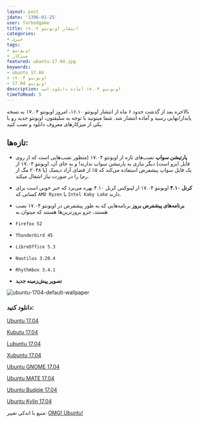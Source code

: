```yaml
---
layout: post  
jdate: '1396-01-25'
user: farbodgame
title: انتشار اوبونتو ۱۷.۰۴  
categories:
- خبری
tags:
- اوبونتو
- میزکار
featured: ubuntu-17.04.jpg
keywords:
- ubuntu 17.04
- اوبونتو ۱۷.۰۴
- اوبونتو 17.04
description: اوبونتو ۱۷.۰۴ آماده دانلود است
timeToRead: 5
---
```

بالاخره بعد از گذشت حدود ۶ ماه از انتشار اوبونتو ۱۶.۱۰، امروز اوبونتو ۱۷.۰۴ به نسخه پایدار/نهایی رسید و آماده انتشار شد. شما میتونید با توجه به سلیقتون، اوبونتو جدید رو با یکی از میزکار‌های معروف دانلود و نصب کنید.

## تازه‌ها:

* **پارتیشن سواپ**
نصب‌های تازه از اوبونتو ۱۷.۰۴ (منظور نصب‌هایی است که از روی فایل ایزو است) دیگر نیازی به پارتیشن سواپ ندارند! و به جای آن، اوبونتو ۱۷.۰۴ از یک فایل سواپ پیشفرض استفاده می‌کند که ۵٪ از فضای آزاد دیسک (یا ۲۰۴۸ مگ از رم) را در صورت نیاز اشغال میکند.

* **کرنل ۴.۱۰**
اوبونتو ۱۷.۰۴ از لینوکس کرنل ۴.۱۰ بهره می‌برد که خبر خوبی است برای کسانی که `AMD Ryzen` یا `Intel Kaby Lake` دارند.

* **برنامه‌های پیشفرض بروز**
برنامه‌هایی که به طور پیشفرض در اوبونتو ۱۷.۰۴ نصب هستند، جزو بروزترین‌ها هستند که میتوان به
 * `Firefox 52`
 * `Thunderbird 45`
 * `LibreOffice 5.3`
 * `Nautilus 3.20.4`
 * `Rhythmbox 3.4.1`

* **تصویر پیش‌زمینه جدید**

![ubuntu-1704-default-wallpaper](/linuxiha/images/ubuntu-1704-default-wallpaper.jpg) 

### دانلود کنید:

[Ubuntu 17.04](http://cdimage.ubuntu.com/ubuntu/releases/17.04/release/)

[Kubutu 17.04](http://cdimage.ubuntu.com/kubuntu/releases/17.04/release/)

[Lubuntu 17.04](http://cdimage.ubuntu.com/lubuntu/releases/17.04/release/)

[Xubuntu 17.04](http://cdimage.ubuntu.com/xubuntu/releases/17.04/release/)

[Ubuntu GNOME 17.04](http://cdimage.ubuntu.com/ubuntu-gnome/releases/17.04/release/)

[Ubuntu MATE 17.04](http://cdimage.ubuntu.com/ubuntu-mate/releases/17.04/release/)

[Ubuntu Budgie 17.04](http://cdimage.ubuntu.com/ubuntu-budgie/releases/17.04/release/)

[Ubuntu Kylin 17.04 ](http://cdimage.ubuntu.com/ubuntukylin/releases/17.04/release/)

منبع با اندکی تغییر:
[OMG! Ubuntu!](http://www.omgubuntu.co.uk/2017/04/ubuntu-17-04-review-new-features)

